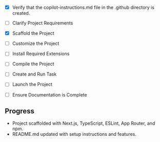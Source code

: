 - [x] Verify that the copilot-instructions.md file in the .github directory is created.

- [ ] Clarify Project Requirements
- [x] Scaffold the Project
- [ ] Customize the Project
- [ ] Install Required Extensions
- [ ] Compile the Project
- [ ] Create and Run Task
- [ ] Launch the Project
- [ ] Ensure Documentation is Complete

## Progress

- Project scaffolded with Next.js, TypeScript, ESLint, App Router, and npm.
- README.md updated with setup instructions and features.
